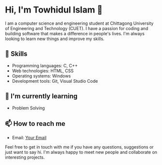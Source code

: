 <!DOCTYPE html>
<html>
<head>
<!-- <title>Towhidul Islam's GitHub Profile</title> -->
</head>
<body>
<h1>Hi, I'm Towhidul Islam 👋</h1>

<p>I am a computer science and engineering student at Chittagong University of Engineering and Technology (CUET). I have a passion for coding and building software that makes a difference in people's lives. I'm always looking to learn new things and improve my skills.</p>

<h2>🚀 Skills</h2>
<ul>
<li>Programming languages: C, C++</li>
<li>Web technologies: HTML, CSS</li>
<li>Operating systems: Windows</li>
<li>Development tools: Git, Visual Studio Code </li>
</ul>

<!-- <h2>💻 Projects</h2>
<ul>
<li><a href="https://github.com/yourusername/projectname">Project name</a> - Short project description</li>
<li><a href="https://github.com/yourusername/projectname">Project name</a> - Short project description</li>
<li><a href="https://github.com/yourusername/projectname">Project name</a> - Short project description</li>
</ul> -->

<h2>🌱 I'm currently learning</h2>
<ul>
<li>Problem Solving</li>
<!-- <li>Data Science</li>
<li>Machine Learning</li>
<li>Natural Language Processing</li> -->
</ul>

<h2>📫 How to reach me</h2>
<ul>
<!-- <li>LinkedIn: <a href="https://www.linkedin.com/in/yourusername/">Your LinkedIn Profile Link</a></li> -->
<!-- <li>Twitter: <a href="https://twitter.com/yourusername">@YourTwitterHandle</a></li> -->
<li>Email: <a href="mailto: towhidul.cse.cuet@gmail.com">Your Email</a></li>
</ul>

<p>Feel free to get in touch with me if you have any questions, suggestions or just want to say hi. I'm always happy to meet new people and collaborate on interesting projects.</p>
</body>
</html>
